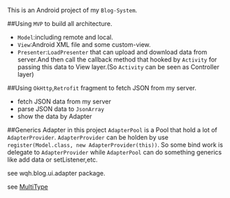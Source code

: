 This is an Android project of my `Blog-System`.


##Using `MVP` to build all architecture.
 - `Model`:including remote and local.
 - `View`:Android XML file and some custom-view.
 - `Presenter`:`LoadPresenter` that can upload and download data from server.And then call the callback method that hooked by `Activity` for passing this data to View layer.(So `Activity` can be seen as Controller layer)


##Using `OkHttp`,`Retrofit` fragment to fetch JSON from my server.
 - fetch JSON data from my server
 - parse JSON data to `JsonArray`
 - show the data by Adapter


##Generics Adapter in this project
`AdapterPool` is a Pool that hold a lot of `AdapterProvider`. `AdapterProvider` can be holden by use `register(Model.class, new AdapterProvider(this))`.
So some bind work is delegate to `AdapterProvider` while `AdapterPool` can do something generics like add data or setListener,etc.

see wqh.blog.ui.adapter package.

see [MultiType](https://github.com/drakeet/MultiType/blob/master/library/src/main/java/me/drakeet/multitype/TypeItemFactory.java)



